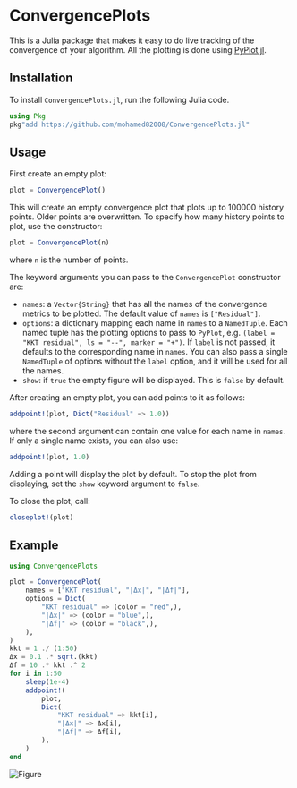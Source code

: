# ConvergencePlots

This is a Julia package that makes it easy to do live tracking of the convergence of your algorithm. All the plotting is done using [PyPlot.jl](https://github.com/JuliaPy/PyPlot.jl).

## Installation

To install `ConvergencePlots.jl`, run the following Julia code.

```julia
using Pkg
pkg"add https://github.com/mohamed82008/ConvergencePlots.jl"
```

## Usage

First create an empty plot:
```julia
plot = ConvergencePlot()
```
This will create an empty convergence plot that plots up to 100000 history points. Older points are overwritten. To specify how many history points to plot, use the constructor:
```julia
plot = ConvergencePlot(n)
```
where `n` is the number of points.

The keyword arguments you can pass to the `ConvergencePlot` constructor are:
- `names`: a `Vector{String}` that has all the names of the convergence metrics to be plotted. The default value of `names` is `["Residual"]`.
- `options`: a dictionary mapping each name in `names` to a `NamedTuple`. Each named tuple has the plotting options to pass to `PyPlot`, e.g. `(label = "KKT residual", ls = "--", marker = "+")`. If `label` is not passed, it defaults to the corresponding name in `names`. You can also pass a single `NamedTuple` of options without the `label` option, and it will be used for all the names.
- `show`: if `true` the empty figure will be displayed. This is `false` by default.

After creating an empty plot, you can add points to it as follows:
```julia
addpoint!(plot, Dict("Residual" => 1.0))
```
where the second argument can contain one value for each name in `names`. If only a single name exists, you can also use:
```julia
addpoint!(plot, 1.0)
```
Adding a point will display the plot by default. To stop the plot from displaying, set the `show` keyword argument to `false`.

To close the plot, call:
```julia
closeplot!(plot)
```

## Example

```julia
using ConvergencePlots

plot = ConvergencePlot(
    names = ["KKT residual", "|Δx|", "|Δf|"],
    options = Dict(
        "KKT residual" => (color = "red",),
        "|Δx|" => (color = "blue",),
        "|Δf|" => (color = "black",),
    ),
)
kkt = 1 ./ (1:50)
Δx = 0.1 .* sqrt.(kkt)
Δf = 10 .* kkt .^ 2
for i in 1:50
    sleep(1e-4)
    addpoint!(
        plot,
        Dict(
            "KKT residual" => kkt[i],
            "|Δx|" => Δx[i],
            "|Δf|" => Δf[i],
        ),
    )
end
```

![Figure](https://user-images.githubusercontent.com/19524993/90662813-30c90280-e28c-11ea-88c1-7e1370d117b4.png)
